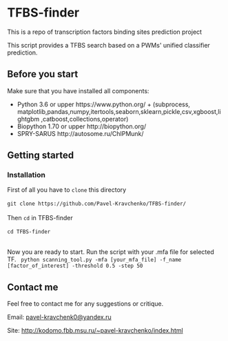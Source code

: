 # TFBS-finder

This is a repo of transcription factors binding sites prediction project

This script provides a TFBS search based on a PWMs' unified classifier prediction. 

## Before you start

Make sure that you have installed all components:
<ul>
<li>Python 3.6 or upper https://www.python.org/ + (subprocess, matplotlib,pandas,numpy,itertools,seaborn,sklearn,pickle,csv,xgboost,lightgbm ,catboost,collections,operator)
<li>Biopython 1.70 or upper http://biopython.org/
<li>SPRY-SARUS http://autosome.ru/ChIPMunk/
</ul>


## Getting started

### Installation

First of all you have to ```clone``` this directory</br></br>
```git clone https://github.com/Pavel-Kravchenko/TFBS-finder/```</br></br>
Then ```cd``` in TFBS-finder</br></br>
```cd TFBS-finder```</br></br>

Now you are ready to start.
Run the script with your .mfa file for selected TF. 
``` python scanning_tool.py -mfa [your_mfa_file] -f_name [factor_of_interest] -threshold 0.5 -step 50```


## Contact me

Feel free to contact me for any suggestions or critique.

Email: pavel-kravchenk0@yandex.ru 

Site: http://kodomo.fbb.msu.ru/~pavel-kravchenko/index.html 
